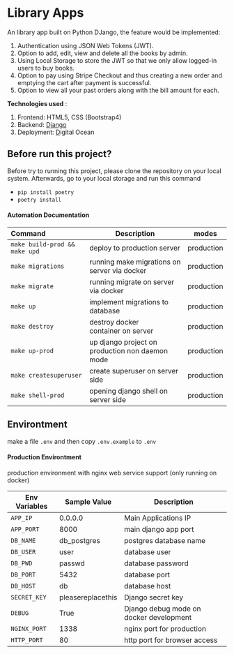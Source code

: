 # Library Apps

An library app built on Python DJango, the feature would be implemented:

1. Authentication using JSON Web Tokens (JWT).
2. Option to add, edit, view and delete all the books by admin.
3. Using Local Storage to store the JWT so that we only allow logged-in users to buy books.
4. Option to pay using Stripe Checkout and thus creating a new order and emptying the cart after payment is successful.
5. Option to view all your past orders along with the bill amount for each.

**Technologies used** :

1. Frontend: HTML5, CSS (Bootstrap4)
2. Backend: [Django](https://djangoproject.com/)
3. Deployment: [D](https://heroku.com/)igital Ocean

## Before run this project?

Before try to running this project, please clone the repository on your local system. Afterwards, go to your local storage and run this command

- `pip install poetry`
- `poetry install`

#### Automation Documentation

| **Command**                | **Description**                           | **modes** |
| :------------------------------- | ----------------------------------------------- | --------------- |
| `make build-prod && make upd ` | deploy to production server                     | production      |
| `make migrations`              | running make migrations on server via docker    | production      |
| `make migrate`                 | running migrate on server via docker            | production      |
| `make up`                      | implement migrations to database                | production      |
| `make destroy`                 | destroy docker container on server             | production      |
| `make up-prod`                 | up django project on production non daemon mode | production      |
| `make createsuperuser`         | create superuser on server side                 | production      |
| `make shell-prod`              | opening django shell on server side             | production      |

## Environtment

make a file `.env` and then copy `.env.example` to `.env`

#### Production Environtment

production environment with nginx web service support (only running on docker)

| **Env Variables** | **Sample Value** | **Description**                   |
| ----------------------- | ---------------------- | --------------------------------------- |
| `APP_IP`              | 0.0.0.0                | Main Applications IP                    |
| `APP_PORT`            | 8000                   | main django app port                    |
| `DB_NAME`             | db_postgres            | postgres database name                  |
| `DB_USER`             | user                   | database user                           |
| `DB_PWD`              | passwd                 | database password                       |
| `DB_PORT`             | 5432                   | database port                           |
| `DB_HOST`             | db                     | database host                           |
| `SECRET_KEY`          | pleasereplacethis      | Django secret key                       |
| `DEBUG`               | True                   | Django debug mode on docker development |
| `NGINX_PORT`          | 1338                   | nginx port for production               |
| `HTTP_PORT`           | 80                     | http port for browser access            |
